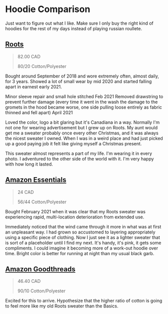 # Hoodie Comparison

Just want to figure out what I like. Make sure I only buy the right kind of hoodies for the rest of my days instead of playing russian roullete. 

## [Roots](https://www.roots.com/ca/en/roots-salt-and-pepper-original-kanga-hoody-39050005.html?selectedColor=008&cgid=MensTopsSweatshirtsHoodies&start=20&itemsourse=productlist)

> 82.00 CAD
>
> 80/20 Cotton/Polyester

Bought around September of 2018 and wore extremely often, almost daily, for 3 years. Showed a lot of small wear by mid 2020 and started falling apart in earnest early 2021. 

Minor sleeve repair and small hole stitched Feb 2021
Removed drawstring to prevent further damage (every time it went in the wash the damage to the gromets in the hood became worse, one side pulling loose entirely as fabric thinned and fell apart) April 2021 

Loved the color, logo a bit glaring but it's Canadiana in a way. Normally I'm not one for wearing advertisement but I grew up on Roots. My aunt would get me a sweater probably once every other Christmas, and it was always the nicest sweater I owned. When I was in a weird place and had just picked up a good paying job it felt like giving myself a Christmas present. 

This sweater almost represents a part of my life. I'm wearing it in every photo. I adventured to the other side of the world with it. I'm very happy with how long it lasted. 

## [Amazon Essentials](https://www.amazon.ca/Amazon-Essentials-Hooded-Sweatshirt-X-Large/dp/B07BN43CKK/ref=pd_sbs_1/140-0425410-6384024?pd_rd_w=FASVD&pf_rd_p=0843a4f8-d858-4eee-8b2a-0465d1d708c0&pf_rd_r=V5HFK9VGY8A5AE4CJ9CK&pd_rd_r=3fc58f46-9029-4a74-96c5-5a0887affef8&pd_rd_wg=xBBiQ&pd_rd_i=B075JV36TL&th=1&psc=1)

> 24 CAD
>
> 56/44 Cotton/Polyester

Bought February 2021 when it was clear that my Roots sweater was experiencing rapid, multi-location deterioration from extended use. 

Immediately noticed that the wind came through it more in what was at first an unpleasant way. I had grown so accustomed to layering appropriately using a specific piece of clothing. Now I just see it as a lighter sweater that is sort of a placeholder until I find my next. It's handy, it's pink, it gets some compliments. I could imagine it becoming more of a work-out hoodie over time. Bright color is better for running at night than my usual black garb. 

## [Amazon Goodthreads](https://www.amazon.ca/Goodthreads-Pullover-Fleece-Hoodie-Medium/dp/B07BKVHHL8/ref=sr_1_1?dchild=1&keywords=goodthreads%2Bhoodie&qid=1621714183&sr=8-1&th=1&psc=1)

> 46.40 CAD
  >  
> 90/10 Cotton/Polyester

Excited for this to arrive. Hypothesize that the higher ratio of cotton is going to feel more like my old Roots sweater than the Basics. 

